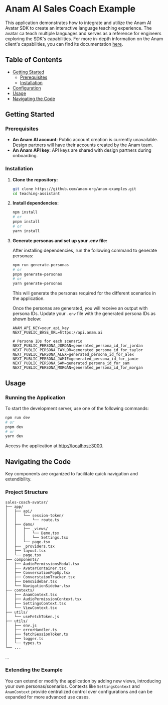 # Anam AI Sales Coach Example

This application demonstrates how to integrate and utilize the Anam AI Avatar SDK to create an interactive language teaching experience. The avatar ca  teach multiple languages and serves as a reference for engineers exploring the SDK's capabilities. For more in-depth information on the Anam client's capabilities, you can find its documentation [here](https://www.npmjs.com/package/@anam-ai/js-sdk).

## Table of Contents

- [Getting Started](#getting-started)
  - [Prerequisites](#prerequisites)
  - [Installation](#installation)
- [Configuration](#configuration)
- [Usage](#usage)
- [Navigating the Code](#navigating-the-code)

## Getting Started

### Prerequisites

- **An Anam AI account**: Public account creation is currently unavailable. Design partners will have their accounts created by the Anam team.
- **An Anam API key**: API keys are shared with design partners during onboarding.

### Installation

1. **Clone the repository:**

   ```bash
   git clone https://github.com/anam-org/anam-examples.git
   cd teaching-assistant
   ```

2. **Install dependencies:**

   ```bash
   npm install
   # or
   pnpm install
   # or
   yarn install
   ```

3. **Generate personas and set up your .env file:**

   After installing dependencies, run the following command to generate personas:

   ```bash
   npm run generate-personas
   # or
   pnpm generate-personas
   # or
   yarn generate-personas
   ```

   This will generate the personas required for the different scenarios in the application.

   Once the personas are generated, you will receive an output with persona IDs. Update your `.env` file with the generated persona IDs as shown below:

   ```env
   ANAM_API_KEY=your_api_key
   NEXT_PUBLIC_BASE_URL=https://api.anam.ai

   # Persona IDs for each scenario
   NEXT_PUBLIC_PERSONA_JORDAN=generated_persona_id_for_jordan
   NEXT_PUBLIC_PERSONA_TAYLOR=generated_persona_id_for_taylor
   NEXT_PUBLIC_PERSONA_ALEX=generated_persona_id_for_alex
   NEXT_PUBLIC_PERSONA_JAMIE=generated_persona_id_for_jamie
   NEXT_PUBLIC_PERSONA_SAM=generated_persona_id_for_sam
   NEXT_PUBLIC_PERSONA_MORGAN=generated_persona_id_for_morgan
   ```

## Usage

### Running the Application

To start the development server, use one of the following commands:

   ```bash
   npm run dev
   # or
   pnpm dev
   # or
   yarn dev
   ```

Access the application at [http://localhost:3000](http://localhost:3000).

## Navigating the Code

Key components are organized to facilitate quick navigation and extendibility.

### Project Structure

   ```
   sales-coach-avatar/
   ├── app/
   │   ├── api/
   │   │   └── session-token/
   │   │       └── route.ts
   │   ├── demo/
   │   │   ├── _views/
   │   │   │   └── Demo.tsx
   │   │   │   └── Settings.tsx
   │   │   └── page.tsx
   │   ├── _providers.tsx
   │   ├── layout.tsx
   │   └── page.tsx
   ├── components/
   │   ├── AudioPermissionsModal.tsx
   │   ├── AvatarContainer.tsx
   │   ├── ConversationPopUp.tsx
   │   ├── ConverstaionTracker.tsx
   │   ├── DemoSidebar.tsx
   │   └── NavigationSidebar.tsx
   ├── contexts/
   │   ├── AnamContext.tsx
   │   ├── AudioPermissionContext.tsx
   │   ├── SettingsContext.tsx
   │   └── ViewContext.tsx
   ├── utils/
   │   └── useFetchToken.js
   ├── utils/
   │   ├── env.js
   │   ├── errorHandler.ts
   │   ├── fetchSessionToken.ts
   │   ├── logger.ts
   │   └── types.ts
   └── ...
   ```
...

### Extending the Example

You can extend or modify the application by adding new views, introducing your own personas/scenarios. Contexts like `SettingsContext` and `AnamContext` provide centralized control over configurations and can be expanded for more advanced use cases.